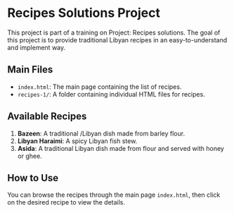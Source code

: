 # Recipes Solutions Project

This project is part of a training on Project: Recipes solutions. The goal of this project is to provide traditional Libyan recipes in an easy-to-understand and implement way.

## Main Files

- `index.html`: The main page containing the list of recipes.
- `recipes-1/`: A folder containing individual HTML files for recipes.

## Available Recipes

1. **Bazeen**: A traditional /Libyan dish made from barley flour.
2. **Libyan Haraimi**: A spicy Libyan fish stew.
3. **Asida**: A traditional Libyan dish made from flour and served with honey or ghee.

## How to Use

You can browse the recipes through the main page `index.html`, then click on the desired recipe to view the details.